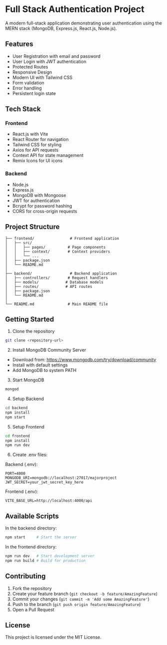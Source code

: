 ﻿# Full Stack Authentication Project

A modern full-stack application demonstrating user authentication using the MERN stack (MongoDB, Express.js, React.js, Node.js).

## Features

- User Registration with email and password
- User Login with JWT authentication
- Protected Routes
- Responsive Design
- Modern UI with Tailwind CSS
- Form validation
- Error handling
- Persistent login state

## Tech Stack

### Frontend
- React.js with Vite
- React Router for navigation
- Tailwind CSS for styling
- Axios for API requests
- Context API for state management
- Remix Icons for UI icons

### Backend
- Node.js
- Express.js
- MongoDB with Mongoose
- JWT for authentication
- Bcrypt for password hashing
- CORS for cross-origin requests

## Project Structure

```
├── frontend/                # Frontend application
│   ├── src/
│   │   ├── pages/          # Page components
│   │   ├── context/        # Context providers
│   │   └── ...
│   ├── package.json
│   └── README.md
│
├── backend/                 # Backend application
│   ├── controllers/        # Request handlers
│   ├── models/            # Database models
│   ├── routes/            # API routes
│   ├── package.json
│   └── README.md
│
└── README.md               # Main README file
```

## Getting Started

1. Clone the repository
```bash
git clone <repository-url>
```

2. Install MongoDB Community Server
- Download from: https://www.mongodb.com/try/download/community
- Install with default settings
- Add MongoDB to system PATH

3. Start MongoDB
```bash
mongod
```

4. Setup Backend
```bash
cd backend
npm install
npm start
```

5. Setup Frontend
```bash
cd frontend
npm install
npm run dev
```

6. Create .env files:

Backend (.env):
```
PORT=4000
MONGODB_URI=mongodb://localhost:27017/majorproject
JWT_SECRET=your_jwt_secret_key_here
```

Frontend (.env):
```
VITE_BASE_URL=http://localhost:4000/api
```

## Available Scripts

In the backend directory:
```bash
npm start     # Start the server
```

In the frontend directory:
```bash
npm run dev   # Start development server
npm run build # Build for production
```

## Contributing

1. Fork the repository
2. Create your feature branch (`git checkout -b feature/AmazingFeature`)
3. Commit your changes (`git commit -m 'Add some AmazingFeature'`)
4. Push to the branch (`git push origin feature/AmazingFeature`)
5. Open a Pull Request

## License

This project is licensed under the MIT License.
